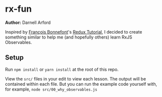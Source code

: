 rx-fun
======

**Author:** Darnell Arford

Inspired by [François Bonnefont](https://github.com/happypoulp)'s
[Redux Tutorial](https://github.com/happypoulp/redux-tutorial), I decided to create something
similar to help me (and hopefully others) learn RxJS Observables.

Setup
-----
Run `npm install` or `yarn install` at the root of this repo.

View the `src/` files in your edit to view each lesson.  The output will be contained
within each file.  But you can run the example code yourself with, for example,
`node src/00_why_observables.js`